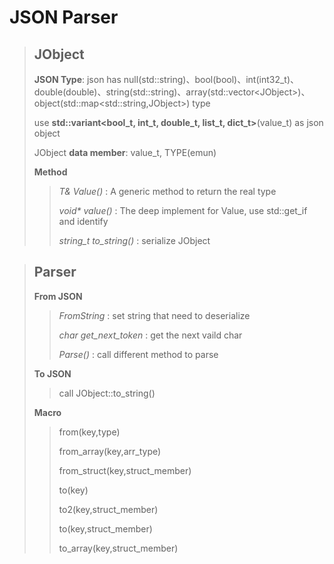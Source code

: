 # JSON Parser

> ## JObject
>
> **JSON Type**: json has null(std::string)、bool(bool)、int(int32_t)、double(double)、string(std::string)、array(std::vector\<JObject>)、object(std::map\<std::string,JObject>) type
>
> use **std::variant<bool_t, int_t, double_t, list_t, dict_t>**(value_t) as json object
>
> JObject **data member**: value_t, TYPE(emun)
>
> **Method**
>
> > *T& Value()* : A generic method to return the real type
> >
> > *void\* value()* : The deep implement for Value, use std::get_if and identify 
> >
> > *string_t to_string()* : serialize JObject

> ## Parser
>
> **From JSON**
>
> > *FromString* : set string that need to deserialize
> >
> > *char get_next_token* : get the next vaild char
> >
> > *Parse()* : call different method to parse
>
> **To JSON**
>
> > call JObject::to_string()
>
> **Macro**
>
> > from(key,type)
> >
> > from_array(key,arr_type)
> >
> > from_struct(key,struct_member)
> >
> > to(key)
> >
> > to2(key,struct_member)
> >
> > to(key,struct_member)
> >
> > to_array(key,struct_member)



